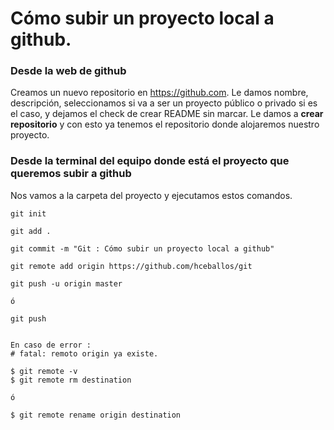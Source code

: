 # Cómo subir un proyecto local a github.
### Desde la web de github
Creamos un nuevo repositorio en <https://github.com>. Le damos nombre, descripción, seleccionamos si va a ser un proyecto público o privado si es el caso, y dejamos el check de crear README sin marcar.
Le damos a __crear repositorio__ y con esto ya tenemos el repositorio donde alojaremos nuestro proyecto.
### Desde la terminal del equipo donde está el proyecto que queremos subir a github
Nos vamos a la carpeta del proyecto y ejecutamos estos comandos.
```
git init

git add .

git commit -m "Git : Cómo subir un proyecto local a github"

git remote add origin https://github.com/hceballos/git

git push -u origin master

ó

git push


En caso de error :
# fatal: remoto origin ya existe.

$ git remote -v
$ git remote rm destination

ó

$ git remote rename origin destination

```
